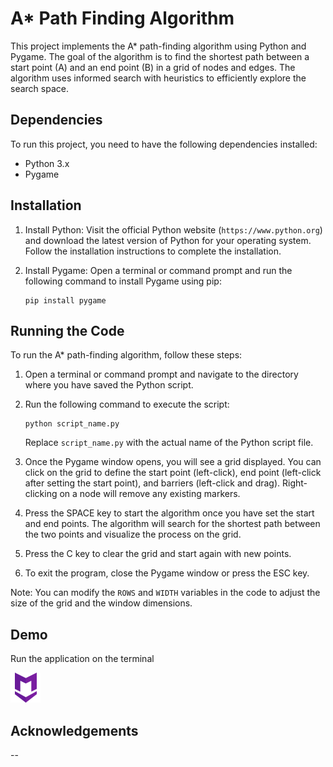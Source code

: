 # A* Path Finding Algorithm

This project implements the A* path-finding algorithm using Python and Pygame. The goal of the algorithm is to find the shortest path between a start point (A) and an end point (B) in a grid of nodes and edges. The algorithm uses informed search with heuristics to efficiently explore the search space.

## Dependencies

To run this project, you need to have the following dependencies installed:

- Python 3.x
- Pygame

## Installation

1. Install Python: Visit the official Python website (`https://www.python.org`) and download the latest version of Python for your operating system. Follow the installation instructions to complete the installation.

2. Install Pygame: Open a terminal or command prompt and run the following command to install Pygame using pip:

   ```
   pip install pygame
   ```

## Running the Code

To run the A* path-finding algorithm, follow these steps:

1. Open a terminal or command prompt and navigate to the directory where you have saved the Python script.

2. Run the following command to execute the script:

   ```
   python script_name.py
   ```

   Replace `script_name.py` with the actual name of the Python script file.

3. Once the Pygame window opens, you will see a grid displayed. You can click on the grid to define the start point (left-click), end point (left-click after setting the start point), and barriers (left-click and drag). Right-clicking on a node will remove any existing markers.

4. Press the SPACE key to start the algorithm once you have set the start and end points. The algorithm will search for the shortest path between the two points and visualize the process on the grid.

5. Press the C key to clear the grid and start again with new points.

6. To exit the program, close the Pygame window or press the ESC key.

Note: You can modify the `ROWS` and `WIDTH` variables in the code to adjust the size of the grid and the window dimensions.

## Demo 
Run the application on the terminal 

![alt text](https://github.com/adam-p/markdown-here/raw/master/src/common/images/icon48.png "Logo Title Text 1")

## Acknowledgements

--
